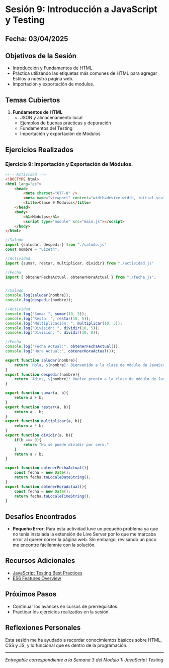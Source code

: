 # Sesión 9: Introducción a JavaScript y Testing

## Fecha: 03/04/2025

## Objetivos de la Sesión

- Introducción y Fundamentos de HTML
- Práctica utilizando las etiquetas más comunes de HTML para agregar Estilos a nuestra página web. 
- Importación y exportación de modulos. 

## Temas Cubiertos

1. **Fundamentos de HTML**
   - JSON y almacenamiento local
   - Ejemplos de buenas prácticas y depuración 
   - Fundamentos del Testing
   - Importación y exportación de Módulos

## Ejercicios Realizados

### Ejercicio 9: Importación y Exportación de Módulos.

```html
<!-- Actividad -->
<!DOCTYPE html>
<html lang="es">
    <head>
        <meta charset="UTF-8" />
        <meta name="viewport" content="width=device-width, initial-scale=1.0">
        <title>Clase 9 Módulos</title>
    </head>
    <body>
        <h1>Módulos</h1>
        <script type="module" src="main.js"></script>
    </body>
</html>
```

```js - main.js
//Saludo
import {saludar, despedir} from "./saludo.js"
const nombre = "Lizeth";

//Actividad
import {sumar, restar, multiplicar, dividir} from "./actividad.js"

//Fecha
import { obtenerFechaActual, obtenerHoraActual } from "./fecha.js";


//Saludo
console.log(saludar(nombre));
console.log(despedir(nombre));

//Actividad
console.log("Suma: ", sumar(10, 5));
console.log("Resta: ", restar(10, 5));
console.log("Multiplicación: ", multiplicar(10, 5));
console.log("División: ", dividir(10, 5));
console.log("División: ", dividir(10, 0));

//Fecha
console.log("Fecha Actual:", obtenerFechaActual());
console.log("Hora Actual:", obtenerHoraActual());
```

```js - saludo.js
export function saludar(nombre){
    return `Hola, ${nombre}! Bienvenido a la clase de módulo de JavaScript`
}
export function despedir(nombre){
    return `Adios, ${nombre}! Vuelve pronto a la clase de módulo de JavaScript`
}
```

```js - actividad.js
export function sumar(a, b){
    return a + b;
}
export function restar(a, b){
    return a - b;
}
export function multiplicar(a, b){
    return a * b;
}
export function dividir(a, b){
    if(b === 0){
        return "No se puede dividir por cero."
    }
    return a / b;
}
```

```js - fecha.js
export function obtenerFechaActual(){
    const fecha = new Date();
    return fecha.toLocaleDateString();
}
export function obtenerHoraActual(){
    const fecha = new Date();
    return fecha.toLocaleTimeString();
}
```

## Desafíos Encontrados

- **Pequeño Error**: Para esta actividad tuve un pequeño problema ya que no tenía instalada la extensión de Live Server por lo que me marcaba error al querer correr la página web. Sin embargo, revisando un poco me encontre fácilemnte con la solución.  

## Recursos Adicionales

- [JavaScript Testing Best Practices](https://github.com/goldbergyoni/javascript-testing-best-practices)
- [ES6 Features Overview](https://github.com/lukehoban/es6features)

## Próximos Pasos

- Continuar los avances en cursos de prerrequisitos. 
- Practicar los ejercicios realizados en la sesión.

## Reflexiones Personales

Esta sesión me ha ayudado a recordar conocimientos básicos sobre HTML, CSS y JS, y lo funcional que es dentro de la programación.

---

*Entregable correspondiente a la Semana 3 del Módulo 1: JavaScript Testing*